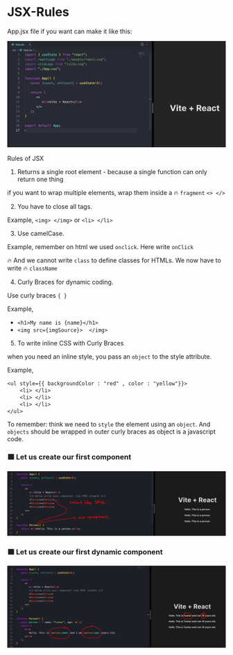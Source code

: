 # JSX-Rules

App.jsx file if you want can make it like this:

<img src="attachments/Pasted image 20240307185855.png">

Rules of JSX

1. Returns a single root element - because a single function can only return one thing

if you want to wrap multiple elements, wrap them inside a 🔥 `fragment` `<> </>`

2. You have to close all tags.

Example, `<img> </img>` or `<li> </li>`

3. Use camelCase.

Example, remember on html we used `onclick`. Here write `onClick`

🔥 And we cannot write `class` to define classes for HTMLs. We now have to write 🔥 `className`

4. Curly Braces for dynamic coding.

Use curly braces `{ }`

Example,

-  `<h1>My name is {name}</h1>`
-  `<img src={imgSource}>  </img>`

5. To write inline CSS with Curly Braces

when you need an inline style, you pass an `object` to the style attribute.

Example,

```
<ul style={{ backgroundColor : "red" , color : "yellow"}}>
	<li> </li>
	<li> </li>
	<li> </li>
</ul>
```

To remember: think we need to `style` the element using an `object`. And `objects` should be wrapped in outer curly braces as object is a javascript code.

### 🟪 Let us create our first component

<img src="attachments/Pasted image 20240307211916.png">

### 🟪 Let us create our first dynamic component

<img src="attachments/Pasted image 20240307212302.png">
